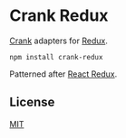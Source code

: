 # Crank Redux

[Crank](https://crank.js.org/) adapters for [Redux](https://redux.js.org/).

```
npm install crank-redux
```

Patterned after [React Redux](https://react-redux.js.org/).

## License

[MIT](LICENSE.md)